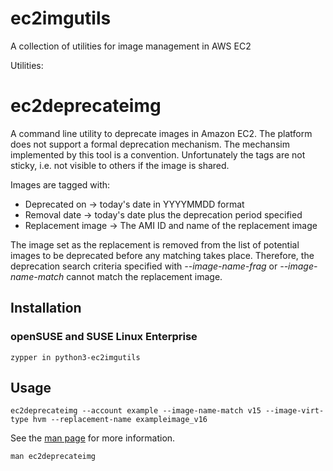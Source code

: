 ec2imgutils
===========

A collection of utilities for image management in AWS EC2

Utilities:

# ec2deprecateimg

A command line utility to deprecate images in Amazon EC2. The platform does
not support a formal deprecation mechanism. The mechansim implemented by this
tool is a convention. Unfortunately the tags are not sticky, i.e. not visible
to others if the image is shared.

Images are tagged with:

- Deprecated on -> today's date in YYYYMMDD format
- Removal date -> today's date plus the deprecation period specified
- Replacement image -> The AMI ID and name of the replacement image

The image set as the replacement is removed from the list of potential
images to be deprecated before any matching takes place. Therefore, the
deprecation search criteria specified with _--image-name-frag_ or
_--image-name-match_ cannot match the replacement image.

## Installation

### openSUSE and SUSE Linux Enterprise

```
zypper in python3-ec2imgutils
```

## Usage

```
ec2deprecateimg --account example --image-name-match v15 --image-virt-type hvm --replacement-name exampleimage_v16
```

See the [man page](man/man1/ec2deprecateimg.1) for more information.

```
man ec2deprecateimg
```

